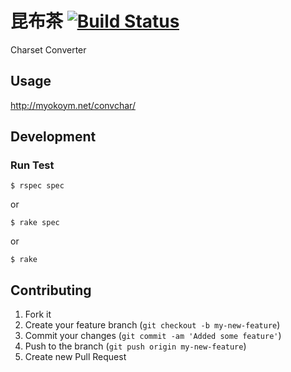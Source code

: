 # 昆布茶 [![Build Status](https://secure.travis-ci.org/myokoym/convchar.png?branch=master)](http://travis-ci.org/myokoym/convchar)

Charset Converter

## Usage

http://myokoym.net/convchar/

## Development

### Run Test

    $ rspec spec

or

    $ rake spec

or

    $ rake

## Contributing

1. Fork it
2. Create your feature branch (`git checkout -b my-new-feature`)
3. Commit your changes (`git commit -am 'Added some feature'`)
4. Push to the branch (`git push origin my-new-feature`)
5. Create new Pull Request


